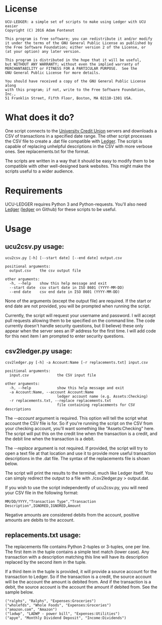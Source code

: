 # License

    UCU-LEDGER: a simple set of scripts to make using Ledger with UCU easier
    Copyright (C) 2016 Adam Fontenot

    This program is free software; you can redistribute it and/or modify
    it under the terms of the GNU General Public License as published by
    the Free Software Foundation; either version 2 of the License, or
    (at your option) any later version.

    This program is distributed in the hope that it will be useful,
    but WITHOUT ANY WARRANTY; without even the implied warranty of
    MERCHANTABILITY or FITNESS FOR A PARTICULAR PURPOSE.  See the
    GNU General Public License for more details.

    You should have received a copy of the GNU General Public License along
    with this program; if not, write to the Free Software Foundation, Inc.,
    51 Franklin Street, Fifth Floor, Boston, MA 02110-1301 USA.
    
# What does it do?
    
One script connects to the [University Credit Union](https://ucu.org)
servers and downloads a CSV of transactions in a 
specified date range. The other script processes the CSV file to 
create a .dat file compatible with [Ledger](http://ledger-cli.org). 
The script is capable of replacing unhelpful descriptions in the CSV 
with more verbose ones. See replacements.txt for the format.
    
The scripts are written in a way that it should be easy to modify 
them to be compatible with other well-designed bank websites. This 
might make the scripts useful to a wider audience.

# Requirements

UCU-LEDGER requires Python 3 and Python-requests. You'll also 
need [Ledger](http://ledger-cli.org) ([ledger](https://github.com/ledger/ledger) on Github) for these scripts to be useful. 
    
# Usage
    
## ucu2csv.py usage:
    ucu2csv.py [-h] [--start date] [--end date] output.csv
    
    positional arguments:
      output.csv    the csv output file

    other arguments:
      -h, --help    show this help message and exit
      --start date  csv start date in ISO 8601 (YYYY-MM-DD)
      --end date    csv end date in ISO 8601 (YYYY-MM-DD) 
          
None of the arguments (except the output file) are required. 
If the start or end date are not provided, you will be prompted when 
running the script. 
        
Currently, the script will request your username and 
password. I will accept pull requests allowing them to be specified 
on the command line. The code currently doesn't handle security 
questions, but (I believe) these only appear when the server sees an 
IP address for the first time. I will add code for this next item I 
am prompted to enter security questions.
    
## csv2ledger.py usage:
    csv2ledger.py [-h] -a Account:Name [-r replacements.txt] input.csv

    positional arguments:
      input.csv             the CSV input file

    other arguments:
      -h, --help            show this help message and exit
      -a Account:Name, --account Account:Name
                            ledger account name (e.g. Assets:Checking)
      -r replacements.txt, --replace replacements.txt
                            file containing replacements for CSV descriptions
                                
The *--account* argument is required. This option will tell the 
script what account the CSV file is for. So if you're running the 
script on the CSV from your checking account, you'll want something 
like "Assets:Checking" here. The script will put this on the credit 
line when the transaction is a credit, and the debit line when the 
transaction is a debit. 
        
The *--replace* argument is not required. If provided, the 
script will try to open a text file at that location and use it to 
provide more useful transaction descriptions in the .dat file. The 
syntax of the replacements file is shown below.
        
The script will print the results to the terminal, much like 
Ledger itself. You can simply redirect the output to a file with 
./csv2ledger.py > output.dat.
        
If you wish to use the script independently of ucu2csv.py, 
you will need your CSV file in the following format:

    MM/DD/YYYY,"Transaction Type","Transaction Description",IGNORED,IGNORED,Amount

Negative amounts are considered debits from the account, positive 
amounts are debits to the account.
        
## replacements.txt usage:
The replacements file contains Python 2-tuples or 3-tuples, 
one per line. The first item in the tuple contains a simple text 
match (lower case). Any transaction with a description matching this 
line will have its description replaced by the second item in the 
tuple. 
        
If a third item in the tuple is provided, it will provide a 
source account for the transaction to Ledger. So if the transaction 
is a credit, the source account will be the account the amount is 
debited from. And if the transaction is a debit, the source account 
is the account the amount if debited from. See the sample below.
        
    ("ralphs", "Ralphs", "Expenses:Groceries")
    ("wholefds", "Whole Foods", "Expenses:Groceries")
    ("amazon.com", "Amazon")
    ("ladwp", "LADWP - power bill", "Expenses:Utilities")
    ("apye", "Monthly Dividend Deposit", "Income:Dividends")
